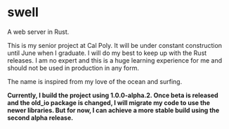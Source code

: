 swell
====

A web server in Rust.

This is my senior project at Cal Poly. It will be under constant construction
until June when I graduate. I will do my best to keep up with the Rust releases. I am no expert and this is a huge learning experience for me and should not be used in production in any form.

The name is inspired from my love of the ocean and surfing.

**Currently, I build the project using 1.0.0-alpha.2. Once beta is released and the old_io package is changed, I will migrate my code to use the newer libraries. But for now, I can achieve a more stable build using the second alpha release.**
